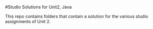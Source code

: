 
#Studio Solutions for Unit2, Java

This repo contains folders that contain a solution for the various studio assignments
of Unit 2.